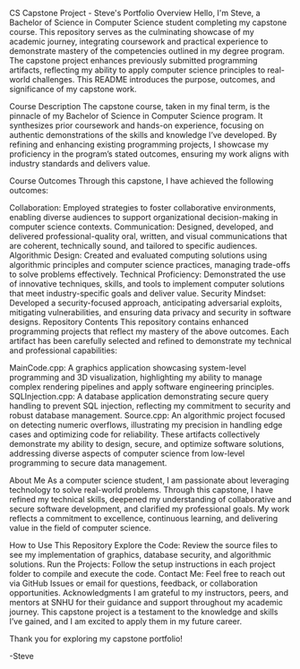 CS Capstone Project - Steve's Portfolio
Overview
Hello, I'm Steve, a Bachelor of Science in Computer Science student completing my capstone course. This repository serves as the culminating showcase of my academic journey, integrating coursework and practical experience to demonstrate mastery of the competencies outlined in my degree program. The capstone project enhances previously submitted programming artifacts, reflecting my ability to apply computer science principles to real-world challenges. This README introduces the purpose, outcomes, and significance of my capstone work.

Course Description
The capstone course, taken in my final term, is the pinnacle of my Bachelor of Science in Computer Science program. It synthesizes prior coursework and hands-on experience, focusing on authentic demonstrations of the skills and knowledge I’ve developed. By refining and enhancing existing programming projects, I showcase my proficiency in the program’s stated outcomes, ensuring my work aligns with industry standards and delivers value.

Course Outcomes
Through this capstone, I have achieved the following outcomes:

Collaboration: Employed strategies to foster collaborative environments, enabling diverse audiences to support organizational decision-making in computer science contexts.
Communication: Designed, developed, and delivered professional-quality oral, written, and visual communications that are coherent, technically sound, and tailored to specific audiences.
Algorithmic Design: Created and evaluated computing solutions using algorithmic principles and computer science practices, managing trade-offs to solve problems effectively.
Technical Proficiency: Demonstrated the use of innovative techniques, skills, and tools to implement computer solutions that meet industry-specific goals and deliver value.
Security Mindset: Developed a security-focused approach, anticipating adversarial exploits, mitigating vulnerabilities, and ensuring data privacy and security in software designs.
Repository Contents
This repository contains enhanced programming projects that reflect my mastery of the above outcomes. Each artifact has been carefully selected and refined to demonstrate my technical and professional capabilities:

MainCode.cpp: A graphics application showcasing system-level programming and 3D visualization, highlighting my ability to manage complex rendering pipelines and apply software engineering principles.
SQLInjection.cpp: A database application demonstrating secure query handling to prevent SQL injection, reflecting my commitment to security and robust database management.
Source.cpp: An algorithmic project focused on detecting numeric overflows, illustrating my precision in handling edge cases and optimizing code for reliability.
These artifacts collectively demonstrate my ability to design, secure, and optimize software solutions, addressing diverse aspects of computer science from low-level programming to secure data management.

About Me
As a computer science student, I am passionate about leveraging technology to solve real-world problems. Through this capstone, I have refined my technical skills, deepened my understanding of collaborative and secure software development, and clarified my professional goals. My work reflects a commitment to excellence, continuous learning, and delivering value in the field of computer science.

How to Use This Repository
Explore the Code: Review the source files to see my implementation of graphics, database security, and algorithmic solutions.
Run the Projects: Follow the setup instructions in each project folder to compile and execute the code.
Contact Me: Feel free to reach out via GitHub Issues or email for questions, feedback, or collaboration opportunities.
Acknowledgments
I am grateful to my instructors, peers, and mentors at SNHU for their guidance and support throughout my academic journey. This capstone project is a testament to the knowledge and skills I’ve gained, and I am excited to apply them in my future career.

Thank you for exploring my capstone portfolio!

-Steve
